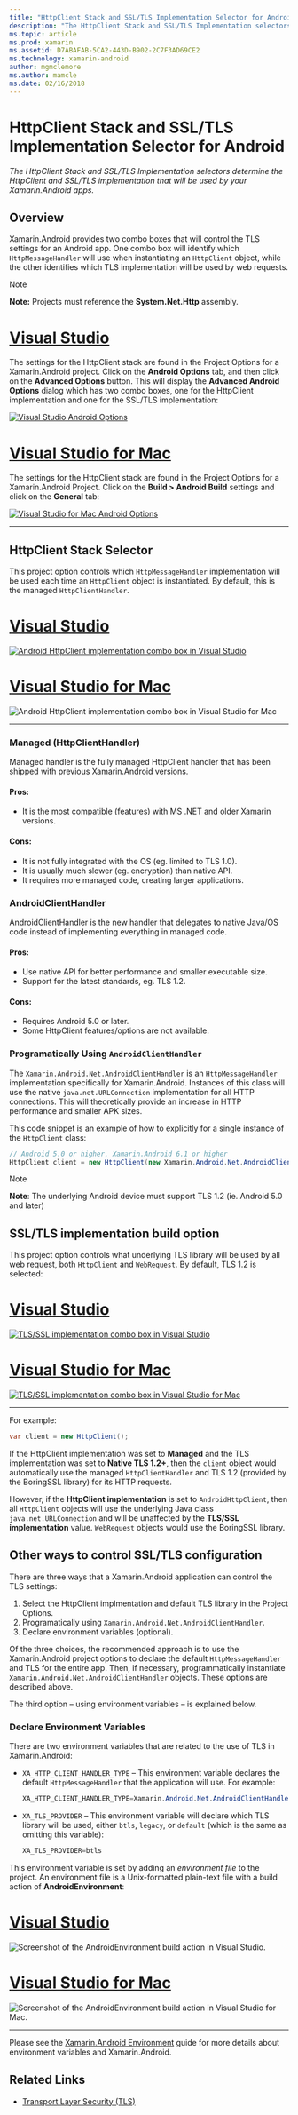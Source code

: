 ```yaml
---
title: "HttpClient Stack and SSL/TLS Implementation Selector for Android"
description: "The HttpClient Stack and SSL/TLS Implementation selectors determine the HttpClient and SSL/TLS implementation that will be used by your Xamarin.Android apps."
ms.topic: article
ms.prod: xamarin
ms.assetid: D7ABAFAB-5CA2-443D-B902-2C7F3AD69CE2
ms.technology: xamarin-android
author: mgmclemore
ms.author: mamcle
ms.date: 02/16/2018
---
```


# HttpClient Stack and SSL/TLS Implementation Selector for Android

_The HttpClient Stack and SSL/TLS Implementation selectors determine the HttpClient and SSL/TLS implementation that will be used by your Xamarin.Android apps._

## Overview

Xamarin.Android provides two combo boxes that will control the TLS settings for an Android app. One combo box will identify which `HttpMessageHandler` will use when instantiating an `HttpClient` object, while the other identifies which TLS implementation will be used by web requests.

> [!NOTE]
> **Note:** Projects must reference the **System.Net.Http** assembly.

# [Visual Studio](#tab/vswin)

The settings for the HttpClient stack are found in the Project Options for a Xamarin.Android project. Click on the **Android Options** tab, and then click on the **Advanced Options** button. This will display the **Advanced Android Options** dialog which has two combo boxes, one for the HttpClient implementation and one for the SSL/TLS implementation:


[ ![Visual Studio Android Options](http-stack-images/tls07-vs-sml.png)](http-stack-images/tls07-vs.png)


# [Visual Studio for Mac](#tab/vsmac)

The settings for the HttpClient stack are found in the Project Options for a Xamarin.Android Project. Click on the **Build > Android Build** settings and click on the **General** tab:

[ ![Visual Studio for Mac Android Options](http-stack-images/tls07-xs-sml.png)](http-stack-images/tls07-xs.png)


-----

## HttpClient Stack Selector

This project option controls which `HttpMessageHandler` implementation will be used each time an `HttpClient` object is instantiated. By default, this is the managed `HttpClientHandler`.

# [Visual Studio](#tab/vswin)

[ ![Android HttpClient implementation combo box in Visual Studio](http-stack-images/tls04-vs-sml.png)](http-stack-images/tls04-vs.png) 

# [Visual Studio for Mac](#tab/vsmac)

![Android HttpClient implementation combo box in Visual Studio for Mac](http-stack-images/tls04-xs.png )

-----

### Managed (HttpClientHandler)

Managed handler is the fully managed HttpClient handler that has been
shipped with previous Xamarin.Android versions.

#### Pros:

- It is the most compatible (features) with MS .NET and older Xamarin versions.

#### Cons:

- It is not fully integrated with the OS (eg. limited to TLS 1.0).
- It is usually much slower (eg. encryption) than native API.
- It requires more managed code, creating larger applications.

### AndroidClientHandler

AndroidClientHandler is the new handler that delegates to native
Java/OS code instead of implementing everything in managed code.

#### Pros:

- Use native API for better performance and smaller executable size.
- Support for the latest standards, eg. TLS 1.2.

#### Cons:

- Requires Android 5.0 or later.
- Some HttpClient features/options are not available.


### Programatically Using `AndroidClientHandler`

The `Xamarin.Android.Net.AndroidClientHandler` is an `HttpMessageHandler` implementation specifically for Xamarin.Android. Instances of this class will use the native `java.net.URLConnection` implementation for all HTTP connections. This will theoretically provide an increase in HTTP performance and smaller APK sizes.

This code snippet is an example of how to explicitly for a single instance of the `HttpClient` class:

```csharp
// Android 5.0 or higher, Xamarin.Android 6.1 or higher
HttpClient client = new HttpClient(new Xamarin.Android.Net.AndroidClientHandler ());
```

> [!NOTE]
>  **Note**: The underlying Android device must support TLS 1.2 (ie. Android 5.0 and later)


## SSL/TLS implementation build option

This project option controls what underlying TLS library will be used by all web request, both `HttpClient` and `WebRequest`. By default, TLS 1.2 is selected:

# [Visual Studio](#tab/vswin)

[ ![TLS/SSL implementation combo box in Visual Studio](http-stack-images/tls06-vs.png)](http-stack-images/tls05-vs.png)

# [Visual Studio for Mac](#tab/vsmac)

[ ![TLS/SSL implementation combo box in Visual Studio for Mac](http-stack-images/tls06-xs.png)](http-stack-images/tls05-xs.png)

-----

For example:

```csharp
var client = new HttpClient();
```

If the HttpClient implementation was set to **Managed** and the TLS implementation was set to **Native TLS 1.2+**, then the `client` object would automatically use the managed `HttpClientHandler` and TLS 1.2 (provided by the BoringSSL library) for its HTTP requests.

However, if the **HttpClient implementation** is set to `AndroidHttpClient`, then all `HttpClient` objects will use the underlying Java class `java.net.URLConnection` and will be unaffected by the **TLS/SSL implementation** value. `WebRequest` objects would use the BoringSSL library.

## Other ways to control SSL/TLS configuration

There are three ways that a Xamarin.Android application can control the TLS settings:

1. Select the HttpClient implmentation and default TLS library in the Project Options.
2. Programatically using `Xamarin.Android.Net.AndroidClientHandler`.
3. Declare environment variables (optional).

Of the three choices, the recommended approach is to use the Xamarin.Android project options to declare the default `HttpMessageHandler` and TLS for the entire app. Then, if necessary, programmatically instantiate `Xamarin.Android.Net.AndroidClientHandler` objects.
These options are described above.

The third option &ndash; using environment variables &ndash; is explained below.

### Declare Environment Variables

There are two environment variables that are related to the use of TLS in Xamarin.Android:

-   `XA_HTTP_CLIENT_HANDLER_TYPE` &ndash; This environment variable
    declares the default `HttpMessageHandler` that the application will
    use. For example:

    ```csharp
    XA_HTTP_CLIENT_HANDLER_TYPE=Xamarin.Android.Net.AndroidClientHandler
    ```

-   `XA_TLS_PROVIDER` &ndash; This environment variable will declare
    which TLS library will be used, either `btls`, `legacy`, or
    `default` (which is the same as omitting this variable):

    ```csharp
    XA_TLS_PROVIDER=btls
    ```

This environment variable is set by adding an _environment file_ to the
project. An environment file is a Unix-formatted plain-text file with a
build action of **AndroidEnvironment**:

# [Visual Studio](#tab/vswin)

![Screenshot of the AndroidEnvironment build action in Visual Studio.](http-stack-images/tls03-vs.png)

# [Visual Studio for Mac](#tab/vsmac)

![Screenshot of the AndroidEnvironment build action in Visual Studio for Mac.](http-stack-images/tls03-xs.png)

-----

Please see the [Xamarin.Android Environment](~/android/deploy-test/environment.md) guide for more details about environment variables and Xamarin.Android.


## Related Links

- [Transport Layer Security (TLS)](~/cross-platform/app-fundamentals/transport-layer-security.md)
